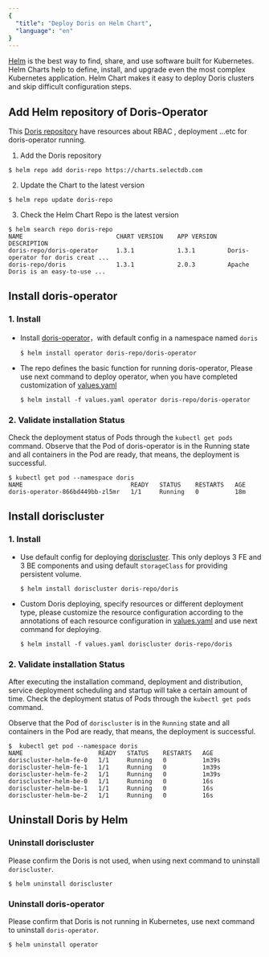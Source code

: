 ```yaml
---
{
  "title": "Deploy Doris on Helm Chart",
  "language": "en"
}
---
```


[Helm](https://helm.sh/) is the best way to find, share, and use software built for Kubernetes. Helm Charts help to define, install, and upgrade even the most complex Kubernetes application.
Helm Chart makes it easy to deploy Doris clusters and skip difficult configuration steps.

## Add Helm repository of Doris-Operator

This [Doris repository](https://artifacthub.io/packages/search?ts_query_web=doris&sort=relevance&page=1) have resources about RBAC , deployment ...etc for doris-operator running.
1. Add the Doris repository
  ```shell
  $ helm repo add doris-repo https://charts.selectdb.com
  ```
2. Update the Chart to the latest version
  ```shell
  $ helm repo update doris-repo
  ```
3. Check the Helm Chart Repo is the latest version
  ```shell
  $ helm search repo doris-repo
  NAME                          CHART VERSION    APP VERSION   DESCRIPTION
  doris-repo/doris-operator     1.3.1            1.3.1         Doris-operator for doris creat ...
  doris-repo/doris              1.3.1            2.0.3         Apache Doris is an easy-to-use ...
  ```

## Install doris-operator

### 1. Install
- Install [doris-operator](https://artifacthub.io/packages/helm/doris/doris-operator)，with default config  in a namespace named `doris`
  ```shell
  $ helm install operator doris-repo/doris-operator
  ```
- The repo defines the basic function for running doris-operator, Please use next command to deploy operator, when you have completed customization of [values.yaml](https://artifacthub.io/packages/helm/doris/doris-operator?modal=values)
  ```shell
  $ helm install -f values.yaml operator doris-repo/doris-operator 
  ```
### 2. Validate installation Status
Check the deployment status of Pods through the `kubectl get pods` command.
Observe that the Pod of doris-operator is in the Running state and all containers in the Pod are ready, that means, the deployment is successful.
```shell
$ kubectl get pod --namespace doris
NAME                              READY   STATUS    RESTARTS   AGE
doris-operator-866bd449bb-zl5mr   1/1     Running   0          18m
```

## Install doriscluster

### 1. Install
- Use default config for deploying [doriscluster](https://artifacthub.io/packages/helm/doris/doris). This only deploys 3 FE and 3 BE components and using default `storageClass` for providing persistent volume.
  ```shell
  $ helm install doriscluster doris-repo/doris
  ```
- Custom Doris deploying, specify resources or different deployment type, please customize the resource configuration according to the annotations of each resource configuration in [values.yaml](https://artifacthub.io/packages/helm/doris/doris?modal=values) and use next command for deploying.
  ```shell
  $ helm install -f values.yaml doriscluster doris-repo/doris 
  ```
### 2. Validate installation Status
After executing the installation command, deployment and distribution, service deployment scheduling and startup will take a certain amount of time.
Check the deployment status of Pods through the `kubectl get pods` command.

Observe that the Pod of `doriscluster` is in the `Running` state and all containers in the Pod are ready, that means, the deployment is successful.
```shell
$  kubectl get pod --namespace doris
NAME                     READY   STATUS    RESTARTS   AGE
doriscluster-helm-fe-0   1/1     Running   0          1m39s
doriscluster-helm-fe-1   1/1     Running   0          1m39s
doriscluster-helm-fe-2   1/1     Running   0          1m39s
doriscluster-helm-be-0   1/1     Running   0          16s
doriscluster-helm-be-1   1/1     Running   0          16s
doriscluster-helm-be-2   1/1     Running   0          16s
```

## Uninstall Doris by Helm

### Uninstall doriscluster
Please confirm the Doris is not used, when using next command to uninstall `doriscluster`.
```shell
$ helm uninstall doriscluster
```
### Uninstall doris-operator
Please confirm that Doris is not running in Kubernetes, use next command to uninstall `doris-operator`.
```shell
$ helm uninstall operator
```
